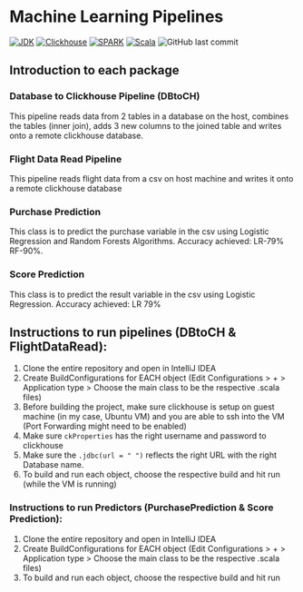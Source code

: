 # Machine Learning Pipelines

[![JDK](https://img.shields.io/badge/Java%20JDK-1.8-green)](https://www.oracle.com/java/technologies/javase/javase-jdk8-downloads.html#license-lightbox)
[![Clickhouse](https://img.shields.io/badge/Clickhouse-DB-red)](https://www.digitalocean.com/community/tutorials/how-to-install-and-use-clickhouse-on-ubuntu-18-04)
[![SPARK](https://img.shields.io/badge/SPARK-2.4.6-green)](https://www.apache.org/dyn/closer.lua/spark/spark-2.4.6/spark-2.4.6-bin-hadoop2.7.tgz)
[![Scala](https://img.shields.io/badge/Scala-2.11.12-brightgreen)](https://www.scala-lang.org/download/2.11.12.html)
![GitHub last commit](https://img.shields.io/github/last-commit/nma96/Machine-Learning-Pipelines)

## Introduction to each package
### Database to Clickhouse Pipeline (DBtoCH)
This pipeline reads data from 2 tables in a database on the host, combines the tables (inner join), adds 3 new columns to the joined table and writes onto a remote clickhouse database. 

### Flight Data Read Pipeline
This pipeline reads flight data from a csv on host machine and writes it onto a remote clickhouse database

### Purchase Prediction
This class is to predict the purchase variable in the csv using Logistic Regression and Random Forests Algorithms. Accuracy achieved: LR-79% RF-90%.

### Score Prediction
This class is to predict the result variable in the csv using Logistic Regression. Accuracy achieved: LR 79% 
 
## Instructions to run pipelines (DBtoCH & FlightDataRead):
1. Clone the entire repository and open in IntelliJ IDEA
2. Create BuildConfigurations for EACH object (Edit Configurations > + > Application type >  Choose the main class to be the respective .scala files)
3. Before building the project, make sure clickhouse is setup on guest machine (in my case, Ubuntu VM) and you are able to ssh into the VM (Port Forwarding might need to be enabled)
4. Make sure `ckProperties` has the right username and password to clickhouse 
5. Make sure the `.jdbc(url = " ")` reflects the right URL with the right Database name. 
6. To build and run each object, choose the respective build and hit run (while the VM is running)

### Instructions to run Predictors (PurchasePrediction & Score Prediction): 
 1. Clone the entire repository and open in IntelliJ IDEA
 2. Create BuildConfigurations for EACH object (Edit Configurations > + > Application type >  Choose the main class to be the respective .scala files)
 3. To build and run each object, choose the respective build and hit run
